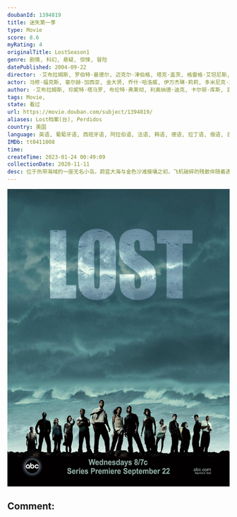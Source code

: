 ```yaml
---
doubanId: 1394819
title: 迷失第一季
type: Movie
score: 8.6
myRating: 4
originalTitle: LostSeason1
genre: 剧情, 科幻, 悬疑, 惊悚, 冒险
datePublished: 2004-09-22
director: ·艾布拉姆斯, 罗伯特·曼德尔, 迈克尔·津伯格, 塔克·盖茨, 格雷格·艾坦尼斯, 丹尼尔·艾提奥斯, 杰克·本德, 罗德·霍尔卡穆, 斯蒂芬·威廉姆斯, undefined, 凯文·霍克斯
actor: 马修·福克斯, 豪尔赫·加西亚, 金大贤, 乔什·哈洛威, 伊万杰琳·莉莉, 多米尼克·莫纳汉, 哈罗德·佩里诺, 玛姬·格蕾斯, 艾米莉·德瑞文, 特瑞·欧奎恩, 纳威恩·安德利维斯, 伊恩·萨默海尔德, 金允珍, undefined, 迈克尔·德路易斯, 金曙罗, undefined, 米拉·福兰, undefined, 斯科特·帕林, 因迪亚·杜普雷, undefined, 丝凯·麦柯·巴楚沙, 卡特·詹金斯, undefined, 特蕾莎利文斯通, 温迪·布劳恩, 唐尼·科沙瓦茨, undefined, 劳伦斯·曼德利, 罗恩·博蒂塔, 赤龙, 苏珊·巴德, 斯图华特·芬雷, 吉姆·皮多克, 大卫·斯塔齐克, 马尔科姆·大卫·凯利, 格雷戈·格伦伯格, 朱丽·鲍温, 马迪森, 弗瑞德里克·林恩, ·斯科特·卡德维尔, 金伯利·约瑟夫, 尼克·泰特, 约翰·特里, 薇罗尼卡·哈麦, 尼尔·霍普金斯, 利利安·赫斯特, 斯薇兹·昆茨, 凯文·泰德, 扎克·沃德, 麦肯齐·阿斯丁, 丹尼尔·洛巴克, 贝斯·布罗德里克, 米歇尔·罗德里格兹, 杰夫·帕里, 罗伯特·帕特里克, 塔玛拉·泰勒, 克里斯蒂安·鲍曼, 威廉·麦鲍瑟, 安德里亚·加布里埃尔, 纳维德·内加班, 尼克·詹姆森, 基尔·奥唐纳, 维克托·布罗内, 查尔斯·梅祖, 迈克·康纳·盖尼
author: ·艾布拉姆斯, 珍妮特·塔马罗, 布伦特·弗莱彻, 利奥纳德·迪克, 卡尔顿·库斯, 亚当·霍罗威茨, JavierGrillo-MarxuachJavierGrillo-Marxuach, 大卫·福里, 德鲁·戈达德, 达蒙·林德洛夫, ElizabethSarnoffElizabethSarnoff
tags: Movie, 
state: 看过
url: https://movie.douban.com/subject/1394819/
aliases: Lost档案(台), Perdidos
country: 美国
language: 英语, 葡萄牙语, 西班牙语, 阿拉伯语, 法语, 韩语, 德语, 拉丁语, 俄语, 日语
IMDb: tt0411008
time: 
createTime: 2023-01-24 00:49:09
collectionDate: 2020-11-11
desc: 位于热带海域的一座无名小岛，蔚蓝大海与金色沙滩接壤之初，飞机破碎的残骸伴随着遇难乘客的恸哭哀号，揭开了一个神秘故事的序幕。2004年，815航班在前往目的地的途中突遭变故，坠毁在这座小岛，机上仅有杰克...
---
```


![image](assets/p2199213819.jpg)

Comment: 
---

